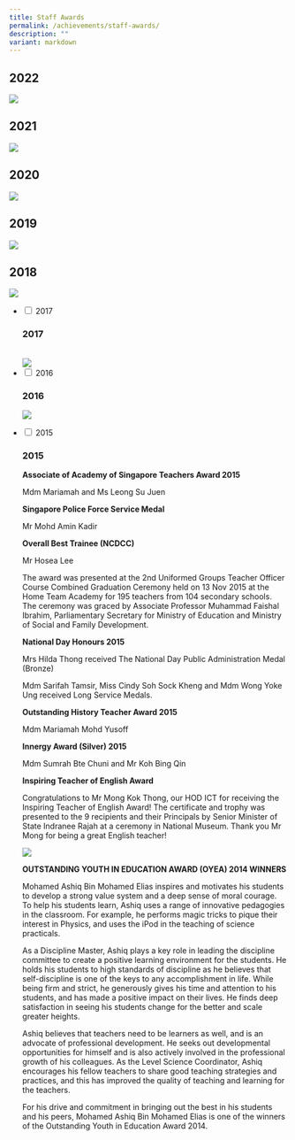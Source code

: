 ```yaml
---
title: Staff Awards
permalink: /achievements/staff-awards/
description: ""
variant: markdown
---
```

## 2022
![](/images/Achievements/Staff%20Accolades/2022_staff%20accolades.png)

## 2021
![](/images/2021staff.png)

## 2020

![](/images/2020staff.png)

## 2019

![](/images/2019staff.png)

## 2018

![](/images/2018staff.png)


<ul class="jekyllcodex_accordion">
	
<li><input type="checkbox" id="accordion1">  
<label for="accordion1">2017</label><div>  
	<h3>2017</h3><br>
	<img src="/images/2017staff.png">
	</div></li>

<li><input type="checkbox" id="accordion2">  
<label for="accordion2">2016</label><div>  
	<h3>2016</h3>

![](/images/2016staff.png)
</div></li>

<li><input type="checkbox" id="accordion2">  
<label for="accordion2">2015</label><div>  
	<h3>2015</h3>
<p>
<b>Associate of Academy of Singapore Teachers Award 2015</b>

Mdm Mariamah and Ms Leong Su Juen
  
<b>Singapore Police Force Service Medal</b>

Mr Mohd Amin Kadir

<b>Overall Best Trainee (NCDCC)</b>

Mr Hosea Lee
</p>

<p>The award was presented at the 2nd Uniformed Groups Teacher Officer Course Combined Graduation Ceremony held on 13 Nov 2015 at the Home Team Academy for 195 teachers from 104 secondary schools. The ceremony was graced by Associate Professor Muhammad Faishal Ibrahim, Parliamentary Secretary for Ministry of Education and Ministry of Social and Family Development.</p>

<b>National Day Honours 2015</b>

Mrs Hilda Thong received The National Day Public Administration Medal (Bronze)

Mdm Sarifah Tamsir, Miss Cindy Soh Sock Kheng and Mdm Wong Yoke Ung received Long Service Medals.

<b>Outstanding History Teacher Award 2015</b>

Mdm Mariamah Mohd Yusoff

<b>Innergy Award (Silver) 2015</b>

Mdm Sumrah Bte Chuni and Mr Koh Bing Qin

<b>Inspiring Teacher of English Award</b>

Congratulations to Mr Mong Kok Thong, our HOD ICT for receiving the Inspiring Teacher of English Award! The certificate and trophy was presented to the 9 recipients and their Principals by Senior Minister of State Indranee Rajah at a ceremony in National Museum. Thank you Mr Mong for being a great English teacher!

![](/images/mr%20mong.jpg)

<b>OUTSTANDING YOUTH IN EDUCATION AWARD (OYEA) 2014 WINNERS</b>

Mohamed Ashiq Bin Mohamed Elias inspires and motivates his students to develop a strong value system and a deep sense of moral courage. To help his students learn, Ashiq uses a range of innovative pedagogies in the classroom. For example, he performs magic tricks to pique their interest in Physics, and uses the iPod in the teaching of science practicals.<p></p>
<p>
As a Discipline Master, Ashiq plays a key role in leading the discipline committee to create a positive learning environment for the students. He holds his students to high standards of discipline as he believes that self-discipline is one of the keys to any accomplishment in life. While being firm and strict, he generously gives his time and attention to his students, and has made a positive impact on their lives. He finds deep satisfaction in seeing his students change for the better and scale greater heights.</p>
<p>
Ashiq believes that teachers need to be learners as well, and is an advocate of professional development. He seeks out developmental opportunities for himself and is also actively involved in the professional growth of his colleagues. As the Level Science Coordinator, Ashiq encourages his fellow teachers to share good teaching strategies and practices, and this has improved the quality of teaching and learning for the teachers.</p>
<p>
For his drive and commitment in bringing out the best in his students and his peers, Mohamed Ashiq Bin Mohamed Elias is one of the winners of the Outstanding Youth in Education Award 2014.</p>
	
	
</div></li></ul>